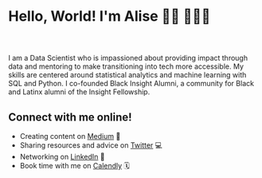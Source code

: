 # Hello, World! I'm Alise 👋🏽 👩🏽‍💻

# <img src=" " alt="">
I am a Data Scientist who is impassioned about providing impact through data and mentoring to make transitioning into tech more accessible. My skills are centered around statistical analytics and machine learning with SQL and Python. I co-founded Black Insight Alumni, a community for Black and Latinx alumni of the Insight Fellowship. 


## Connect with me online!
- Creating content on <a href="https://medium.com/@aliseramirez">Medium</a> 📝
- Sharing resources and advice on <a href="https://twitter.com/@import_alise">Twitter</a> 💻 
- Networking on <a href="https://linkedin.com/in/aliseramirez.com">LinkedIn</a> 💼
- Book time with me on <a href="https://calendly.com/aliseramirez">Calendly</a> 🗓️

